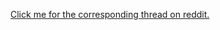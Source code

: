 [Click me for the corresponding thread on reddit.](https://www.reddit.com/r/jailbreak/comments/2to6zt/100_bounty_image_overlay_for_ipad_adjustable/)
